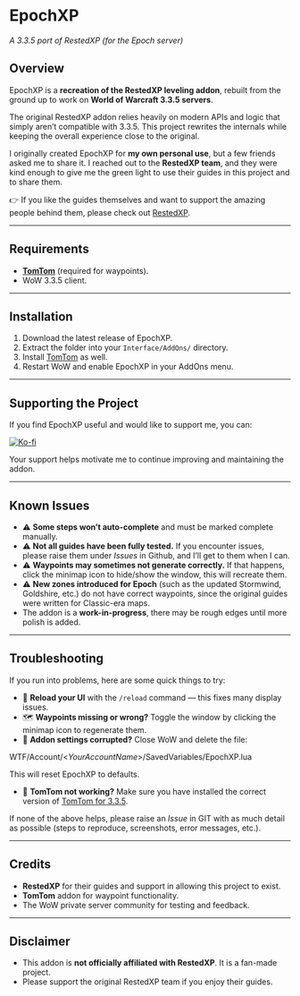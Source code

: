 # EpochXP  
*A 3.3.5 port of RestedXP (for the Epoch server)*  

## Overview  
EpochXP is a **recreation of the RestedXP leveling addon**, rebuilt from the ground up to work on **World of Warcraft 3.3.5 servers**.  

The original RestedXP addon relies heavily on modern APIs and logic that simply aren’t compatible with 3.3.5. This project rewrites the internals while keeping the overall experience close to the original.  


I originally created EpochXP for **my own personal use**, but a few friends asked me to share it. I reached out to the **RestedXP team**, and they were kind enough to give me the green light to use their guides in this project and to share them.  

👉 If you like the guides themselves and want to support the amazing people behind them, please check out [RestedXP](https://www.restedxp.com/).  

---

## Requirements  
- **[TomTom](https://www.wowinterface.com/downloads/info7032-TomTom.html)** (required for waypoints).  
- WoW 3.3.5 client.  

---

## Installation  
1. Download the latest release of EpochXP.  
2. Extract the folder into your `Interface/AddOns/` directory.  
3. Install [TomTom](https://www.wowinterface.com/downloads/info7032-TomTom.html) as well.  
4. Restart WoW and enable EpochXP in your AddOns menu.  


---

## Supporting the Project  
If you find EpochXP useful and would like to support me, you can:  

[![Ko-fi](https://img.shields.io/badge/Support%20me%20on-Ko--fi-ff5f5f?style=for-the-badge&logo=ko-fi&logoColor=white)](https://ko-fi.com/eulergrj)  

Your support helps motivate me to continue improving and maintaining the addon.  

---

## Known Issues  
- ⚠️ **Some steps won’t auto-complete** and must be marked complete manually.  
- ⚠️ **Not all guides have been fully tested.** If you encounter issues, please raise them under *Issues* in Github, and I’ll get to them when I can.  
- ⚠️ **Waypoints may sometimes not generate correctly.** If that happens, click the minimap icon to hide/show the window, this will recreate them.  
- ⚠️ **New zones introduced for Epoch** (such as the updated Stormwind, Goldshire, etc.) do not have correct waypoints, since the original guides were written for Classic-era maps.  
- The addon is a **work-in-progress**, there may be rough edges until more polish is added.  

---

## Troubleshooting  
If you run into problems, here are some quick things to try:  

- 🔄 **Reload your UI** with the `/reload` command — this fixes many display issues.  
- 🗺️ **Waypoints missing or wrong?** Toggle the window by clicking the minimap icon to regenerate them.  
- 🧹 **Addon settings corrupted?** Close WoW and delete the file:  


WTF/Account/<*YourAccountName*>/SavedVariables/EpochXP.lua

This will reset EpochXP to defaults.  
- 🧩 **TomTom not working?** Make sure you have installed the correct version of [TomTom for 3.3.5](https://www.wowinterface.com/downloads/info7032-TomTom.html).  

If none of the above helps, please raise an *Issue* in GIT with as much detail as possible (steps to reproduce, screenshots, error messages, etc.).  

---

## Credits  
- **RestedXP** for their guides and support in allowing this project to exist.  
- **TomTom** addon for waypoint functionality.  
- The WoW private server community for testing and feedback.  

---

## Disclaimer  
- This addon is **not officially affiliated with RestedXP**. It is a fan-made project.  
- Please support the original RestedXP team if you enjoy their guides.  
